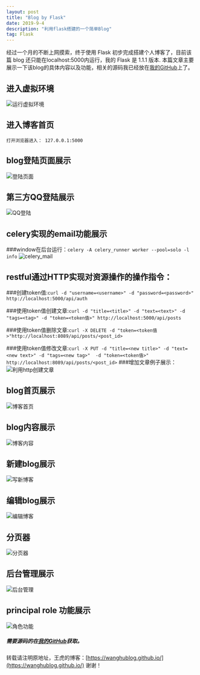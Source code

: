 ```yaml
---
layout: post
title: "Blog by Flask"
date: 2019-9-4
description: "利用flask搭建的一个简单Blog"
tag: Flask
---
```

   经过一个月的不断上网摸索，终于使用 Flask 初步完成搭建个人博客了，目前该篇 blog 还只能在localhost:5000内运行，我的 Flask 是 1.1.1 版本.
   本篇文章主要展示一下该blog的具体内容以及功能，相关的源码我已经放在[我的GitHub](https://github.com/wanghublog/Flask_Blog)上了。
## 进入虚拟环境
![](/images/posts/flaskblog/start_env.png "运行虚拟环境")
## 进入博客首页
    
    打开浏览器进入： 127.0.0.1:5000

## blog登陆页面展示
![](/images/posts/flaskblog/blog_login.png "登陆页面")

## 第三方QQ登陆展示
![](/images/posts/flaskblog/qq_login.png "QQ登陆")

## celery实现的email功能展示
###window在后台运行：`celery -A celery_runner worker --pool=solo -l info`
![](/images/posts/flaskblog/celery_email.png "celery_mail")

## restful通过HTTP实现对资源操作的操作指令：
###创建token值:`curl -d "username=<username>" -d "password=<password>" http://localhost:5000/api/auth`

###使用token值创建文章:`curl -d "title=<title>" -d "text=<text>" -d "tags=<tag>" -d "token=<token值>" http://localhost:5000/api/posts`

###使用token值删除文章:`curl -X DELETE -d "token=<token值>"http://localhost:8089/api/posts/<post_id>`

###使用token值修改文章:`curl -X PUT -d "title=<new title>" -d "text=<new text>" -d "tags=<new tag>"  -d "token=<token值>" http://localhost:8089/api/posts/<post_id>`
###增加文章例子展示：
![](/images/posts/flaskblog/restful_test.png "利用http创建文章")

## blog首页展示
![](/images/posts/flaskblog/home.png "博客首页")

## blog内容展示
![](/images/posts/flaskblog/blog_detail.png "博客内容")

## 新建blog展示
![](/images/posts/flaskblog/new_post.png "写新博客")

## 编辑blog展示
![](/images/posts/flaskblog/edit_post.png "编辑博客")

## 分页器
![](/images/posts/flaskblog/pager.png "分页器")

## 后台管理展示
![](/images/posts/flaskblog/admin.png "后台管理")

## principal role 功能展示
![](/images/posts/flaskblog/role_need.png "角色功能")

#####  需要源码的在[我的GitHub](https://github.com/wanghublog/flaskblog)获取。


转载请注明原地址，王虎的博客：[https://wanghublog.github.io/](https://wanghublog.github.io/) 谢谢！
